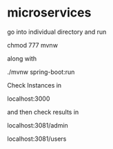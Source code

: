 # microservices

go into individual directory and run 

chmod 777 mvnw

along with 

./mvnw spring-boot:run



Check Instances in 

localhost:3000

and then check results in 

localhost:3081/admin

localhost:3081/users
